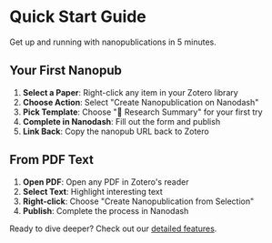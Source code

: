 # Quick Start Guide

Get up and running with nanopublications in 5 minutes.

## Your First Nanopub

1. **Select a Paper**: Right-click any item in your Zotero library
2. **Choose Action**: Select "Create Nanopublication on Nanodash"
3. **Pick Template**: Choose "📝 Research Summary" for your first try
4. **Complete in Nanodash**: Fill out the form and publish
5. **Link Back**: Copy the nanopub URL back to Zotero

## From PDF Text

1. **Open PDF**: Open any PDF in Zotero's reader
2. **Select Text**: Highlight interesting text
3. **Right-click**: Choose "Create Nanopublication from Selection"  
4. **Publish**: Complete the process in Nanodash

Ready to dive deeper? Check out our [detailed features](../user-guide/features.md).
